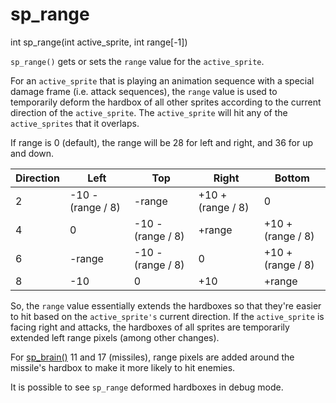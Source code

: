# sp_range

<Prototype>int sp_range(int active_sprite, int range[-1])</Prototype>

`sp_range()` gets or sets the `range` value for the `active_sprite`.

For an `active_sprite` that is playing an animation sequence with a special damage frame (i.e. attack sequences), the `range` value is used to temporarily deform the hardbox of all other sprites according to the current direction of the `active_sprite`. The `active_sprite` will hit any of the `active_sprites` that it overlaps.

If range is 0 (default), the range will be 28 for left and right, and 36 for up and down.

| Direction | Left | Top | Right | Bottom |
|--|--|--|--|--|
| 2 | -10 - (range / 8) | -range | +10 + (range / 8) | 0 |
| 4 | 0 | -10 - (range / 8) | +range | +10 + (range / 8) |
| 6 | -range | -10 - (range / 8) | 0 | +10 + (range / 8) |
| 8 | -10 | 0 | +10 | +range |

So, the `range` value essentially extends the hardboxes so that they're easier to hit based on the `active_sprite's` current direction. If the `active_sprite` is facing right and attacks, the hardboxes of all sprites are temporarily extended left range pixels (among other changes).

For [sp_brain()](./sp-brain.md) 11 and 17 (missiles), range pixels are added around the missile's hardbox to make it more likely to hit enemies.

It is possible to see `sp_range` deformed hardboxes in debug mode.
